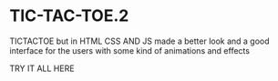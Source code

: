 # TIC-TAC-TOE.2
TICTACTOE but in HTML CSS AND JS made a better look and a good interface for the users with some kind of animations and effects


TRY IT ALL HERE

